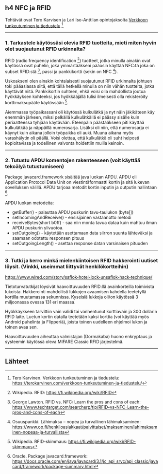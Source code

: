 ## h4 NFC ja RFID

Tehtävät ovat Tero Karvisen ja Lari Iso-Anttilan opintojaksolta [Verkkoon tunkeutuminen ja tiedustelu](https://terokarvinen.com/verkkoon-tunkeutuminen-ja-tiedustelu/) [^1].

---

### 1. Tarkastele käytössäsi olevia RFID tuotteita, mieti miten hyvin olet suojautunut RFID urkinnalta?

RFID (radio frequency identification [^2]) tuotteet, jotka minulla ainakin ovat käytössä ovat puhelin, joka ymmärtääkseni pääosin käyttää NFC:tä joka on subset RFID:stä [^3], passi ja pankkikortti (sekin on NFC [^4]).

Uskoakseni olen ainakin kohtalaisesti suojautunut RFID urkinnalta johtuen toki pääasiassa siitä, että tällä hetkellä minulla on niin vähän tuotteita, jotka käyttävät niitä. Pankkikortin suhteen, ehkä voisi olla mahdollista joutua hyökkäyksen kohteeksi, jos hyökkääjällä tulisi ilmeisesti olla rekisteröity korttimaksupääte käytössään [^5].  

Aiemmassa työpaikassani oli käytössä kulkulätkä ja nyt näin jäkikäteen käy enemmän järkeen, miksi pelkällä kulkulätkällä ei päässy sisälle kuin periaatteessa tyhjään käytävään. Eteenpäin päästääkseen piti käyttää kulkulätkää ja näppäillä numerosarja. Lisäksi oli niin, että numerosarja ei käynyt kuin aikana jolloin työpaikka oli auki. Muuna aikana myös varashälytin oli päällä. Voisi olettaa, että kulkulätkä oli suht helposti kopioitavissa ja todellinen valvonta hoidettiin muilla keinoin.

---

### 2. Tutustu APDU komentojen rakenteeseen (voit käyttää tekoälyä tutustumiseen)

Package javacard.framework sisältää java luokan APDU. APDU eli Application Protocol Data Unit on viestintäformaatti kortin ja sitä lukevan sovelluksen välillä. APDU tarjoaa metodit kortin inputin ja outputin hallintaan [^6].

APDU luokan metodeita:

- getBuffer() - palauttaa APDU puskurin tavu-taulukon (byte[])  
- setIncomingAndReceive() - ensisijainen vastaanotto metodi
- receiveBytes(short b0ff) - saa niin monta tavua dataa kuin mahtuu ilman APDU puskurin ylivuotoa.  
- setOutgoing() - käytetään asettamaan data siirron suunta lähteväksi ja saamaan odotettu responsen pituus
- setOutgoingLength() - asettaa response datan varsinaisen pituuden

---

### 3. Tutki ja kerro minkä mielenkiintoisen RFID hakkerointi uutiset löysit. (Vinkki, useimmat liittyvät henkilökortteihin)

https://www.wired.com/story/saflok-hotel-lock-unsaflok-hack-technique/

Tietoturvatutkijat löysivät haavoittuvuuden RFID:llä avainkorteilla toimivista lukoista. Hakkerointi mahdollisti lukkojen avaamisen kahdella teetetyllä kortilla muutamassa sekunnissa. Kyseisiä lukkoja oli/on käytössä 3 miljoonassa ovessa 131 eri maassa. 

Hyökkäykseen tarvittiin vain validi tai vanhentunut korttiavain ja 300 dollarin RFID laite. Luetun kortin datalla teetetään kaksi korttia (voi käyttää myös Android puhelinta ja Flipperiä), joista toinen uudelleen ohjelmoi lukon ja toinen avaa sen. 

Haavoittuvuuden aiheuttaa valmistajan (Dormakaba) huono enkryptaus ja systeemin käytössä oleva MIFARE Classic RFID järjestelmä.

---

## Lähteet

[^1]: Tero Karvinen. Verkkoon tunkeutuminen ja tiedustelu: https://terokarvinen.com/verkkoon-tunkeutuminen-ja-tiedustelu/

[^2]: Wikipedia. RFID: https://fi.wikipedia.org/wiki/RFID

[^3]: George Lawton. RFID vs. NFC: Learn the pros and cons of each: https://www.techtarget.com/searcherp/tip/RFID-vs-NFC-Learn-the-pros-and-cons-of-each

[^4]: Osuuspankki. Lähimaksu – nopea ja turvallinen lähimaksaminen: https://www.op.fi/henkiloasiakkaat/paivittaiset/maksaminen/lahimaksaminen-nopeaa-ja-turvallista

[^5]: Wikipedia. RFID-skimmaus: https://fi.wikipedia.org/wiki/RFID-skimmaus

[^6]: Oracle. Package javacard.framework: https://docs.oracle.com/en/java/javacard/3.1/jc_api_srvc/api_classic/javacard/framework/package-summary.html 